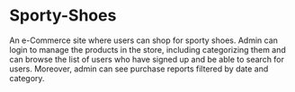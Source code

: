 # Sporty-Shoes
An e-Commerce site where users can shop for sporty shoes. Admin can login to manage the products in the store, including categorizing them and can browse the list of users who have signed up and be able to search for users. Moreover, admin can see purchase reports filtered by date and category.
